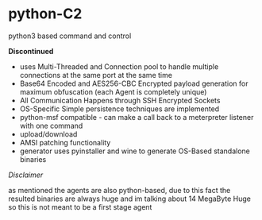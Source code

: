 # python-C2
python3 based command and control

**Discontinued**

- uses Multi-Threaded and Connection pool to handle multiple connections at the same port at the same time
- Base64 Encoded and AES256-CBC Encrypted payload generation for maximum obfuscation (each Agent is completely unique)
- All Communication Happens through SSH Encrypted Sockets
- OS-Specific Simple persistence techniques are implemented 
- python-msf compatible - can make a call back to a meterpreter listener with one command
- upload/download
- AMSI patching functionality
- generator uses pyinstaller and wine to generate OS-Based standalone binaries

 *Disclaimer*

 as mentioned the agents are also python-based, due to this fact the resulted binaries are always huge and im talking about 14 MegaByte Huge so this is not meant to be a first stage agent 
